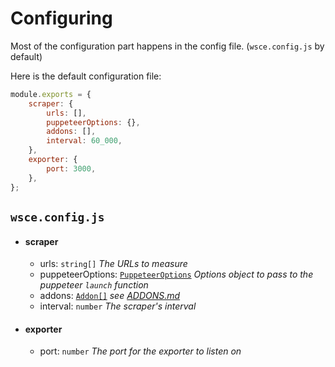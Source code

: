 # Configuring

Most of the configuration part happens in the config file. (`wsce.config.js` by default)

Here is the default configuration file: 
```js
module.exports = {
    scraper: {
        urls: [],
        puppeteerOptions: {},
        addons: [],
        interval: 60_000,
    },
    exporter: {
        port: 3000,
    },
};
```

## `wsce.config.js`

- #### scraper
    - urls: `string[]` _The URLs to measure_
    - puppeteerOptions: [`PuppeteerOptions`](https://pptr.dev/#?product=Puppeteer&version=v13.0.1&show=api-puppeteerlaunchoptions) _Options object to pass to the puppeteer `launch` function_
    - addons: [`Addon[]`](https://docs.cstef.dev/docs/webscraper-exporter/interfaces/Addon) _see [ADDONS.md](./ADDONS.md)_
    - interval: `number` _The scraper's interval_
- #### exporter
    - port: `number` _The port for the exporter to listen on_

